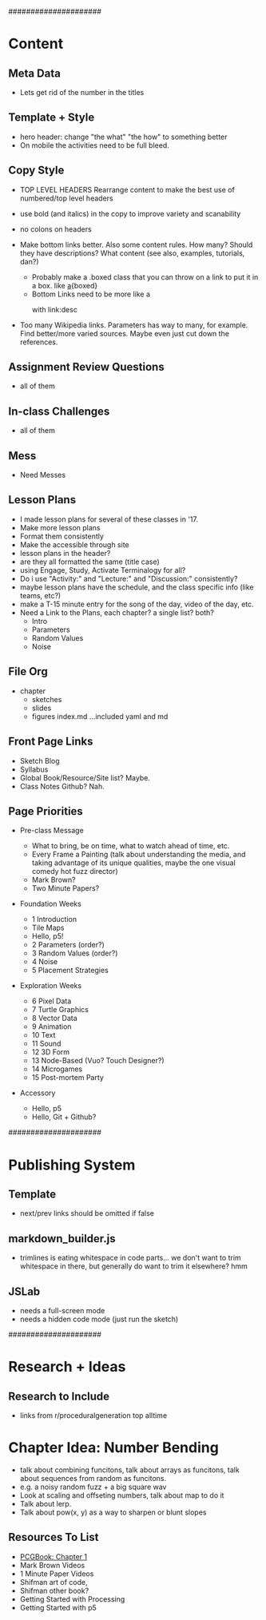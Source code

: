
#####################
# Content

## Meta Data
- Lets get rid of the number in the titles

## Template + Style
- hero header: change "the what" "the how" to something better
- On mobile the activities need to be full bleed.

## Copy Style
- TOP LEVEL HEADERS Rearrange content to make the best use of numbered/top level headers
- use bold (and italics) in the copy to improve variety and scanability
- no colons on headers
- Make bottom links better. Also some content rules. How many? Should they have descriptions? What content (see also, examples, tutorials, dan?)
  - Probably make a .boxed class that you can throw on a link to put it in a box. like [a](b/c){boxed}
  - Bottom Links need to be more like a <dl> with link:desc

- Too many Wikipedia links.
  Parameters has way to many, for example. Find better/more varied sources. Maybe even just cut down the references.

## Assignment Review Questions
- all of them

## In-class Challenges 
- all of them

## Mess
- Need Messes

## Lesson Plans
- I made lesson plans for several of these classes in '17.
- Make more lesson plans
- Format them consistently
- Make the accessible through site
- lesson plans in the header?
- are they all formatted the same (title case)
- using Engage, Study, Activate Terminalogy for all?
- Do i use "Activity:" and "Lecture:" and "Discussion:" consistently?
- maybe lesson plans have the schedule, and the class specific info (like teams, etc?)
- make a T-15 minute entry for the song of the day, video of the day, etc.
- Need a Link to the Plans, each chapter? a single list? both?
  - Intro
  - Parameters
  - Random Values
  - Noise 

## File Org
- chapter
  - sketches
  - slides
  - figures
  index.md
  ...included yaml and md



## Front Page Links
- Sketch Blog
- Syllabus
- Global Book/Resource/Site list? Maybe.
- Class Notes Github? Nah.

## Page Priorities
- Pre-class Message
  - What to bring, be on time, what to watch ahead of time, etc.
  - Every Frame a Painting (talk about understanding the media, and taking advantage of its unique qualities, maybe the one visual comedy hot fuzz director)
  - Mark Brown?
  - Two Minute Papers?


- Foundation Weeks
  - 1 Introduction
  - Tile Maps
  - Hello, p5!
  - 2 Parameters (order?)
  - 3 Random Values (order?)
  - 4 Noise
  - 5 Placement Strategies

- Exploration Weeks
  - 6 Pixel Data
  - 7 Turtle Graphics
  - 8 Vector Data
  - 9 Animation
  - 10 Text
  - 11 Sound
  - 12 3D Form
  - 13 Node-Based (Vuo? Touch Designer?)
  - 14 Microgames
  - 15 Post-mortem Party

- Accessory
  - Hello, p5
  - Hello, Git + Github?


#####################
# Publishing System

## Template
- next/prev links should be omitted if false

## markdown_builder.js
- trimlines is eating whitespace in code parts... we don't want to trim whitespace in there, but generally do want to trim it elsewhere? hmm

## JSLab
- needs a full-screen mode
- needs a hidden code mode (just run the sketch)




#####################
# Research + Ideas

## Research to Include
- links from r/proceduralgeneration top alltime

# Chapter Idea: Number Bending
- talk about combining funcitons, talk about arrays as funcitons, talk about sequences from random as funcitons.
- e.g. a noisy random fuzz + a big square wav
- Look at scaling and offseting numbers, talk about map to do it
- Talk about lerp.
- Talk about pow(x, y) as a way to sharpen or blunt slopes





## Resources To List
- [PCGBook: Chapter 1](http://pcgbook.com/wp-content/uploads/chapter01.pdf)
- Mark Brown Videos
- 1 Minute Paper Videos
- Shifman art of code,
- Shifman other book?
- Getting Started with Processing
- Getting Started with p5

